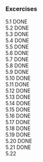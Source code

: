 ### Excercises
5.1 DONE  
5.2 DONE  
5.3 DONE  
5.4 DONE  
5.5 DONE  
5.6 DONE  
5.7 DONE  
5.8 DONE  
5.9 DONE  
5.10 DONE  
5.11 DONE  
5.12 DONE  
5.13 DONE  
5.14 DONE  
5.15 DONE  
5.16 DONE  
5.17 DONE  
5.18 DONE  
5.19 DONE  
5.20 DONE  
5.21 DONE  
5.22  
